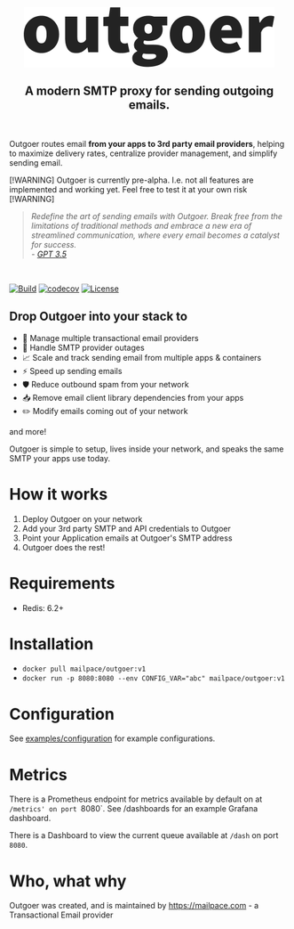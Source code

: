 <br>
<h2 align="center">
    <a href="https://outgoer.com" target="blank_"><img alt="Outgoer Logo" src="outgoer-logo.png" /></a>
    <br>
    <br>
    A modern SMTP proxy for sending outgoing emails.
</h2>
<br>

 Outgoer routes email **from your apps to 3rd party email providers**, helping to maximize delivery rates, centralize provider management, and simplify sending email.
 
 [!WARNING] Outgoer is currently pre-alpha. I.e. not all features are implemented and working yet. Feel free to test it at your own risk [!WARNING]

> _Redefine the art of sending emails with Outgoer. Break free from the limitations of traditional methods and embrace a new era of streamlined communication, where every email becomes a catalyst for success._  
_\- <a href="chat.openai.com/">GPT 3.5</a>_

<br />

[![Build](https://github.com/mailpace/outgoer/actions/workflows/nodejs.yml/badge.svg)](https://github.com/mailpace/outgoer/actions/workflows/nodejs.yml)
[![codecov](https://codecov.io/gh/mailpace/outgoer/graph/badge.svg?token=YKRUO2GUPG)](https://codecov.io/gh/mailpace/outgoer)
[![License](https://img.shields.io/github/license/mailpace/outgoer)](https://github.com/mailpace/outgoer/blob/main/LICENSE)


## Drop Outgoer into your stack to 

- 📨 Manage multiple transactional email providers
- 🔌 Handle SMTP provider outages
- 📈 Scale and track sending email from multiple apps & containers
- ⚡ Speed up sending emails
- 🛡️ Reduce outbound spam from your network
- 📥 Remove email client library dependencies from your apps
- ✏️ Modify emails coming out of your network

and more!

Outgoer is simple to setup, lives inside your network, and speaks the same SMTP your apps use today.

# How it works

1. Deploy Outgoer on your network
2. Add your 3rd party SMTP and API credentials to Outgoer
3. Point your Application emails at Outgoer's SMTP address
4. Outgoer does the rest!

# Requirements

- Redis: 6.2+

# Installation

- `docker pull mailpace/outgoer:v1`
- `docker run -p 8080:8080 --env CONFIG_VAR="abc" mailpace/outgoer:v1`

# Configuration

See [examples/configuration]() for example configurations.

# Metrics

There is a Prometheus endpoint for metrics available by default on at `/metrics' on port `8080`. See /dashboards for an example Grafana dashboard.

There is a Dashboard to view the current queue available at `/dash` on port `8080`.

# Who, what why

Outgoer was created, and is maintained by https://mailpace.com - a Transactional Email provider
